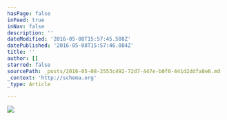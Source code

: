 ```yaml
---
hasPage: false
inFeed: true
inNav: false
description: ''
dateModified: '2016-05-08T15:57:45.508Z'
datePublished: '2016-05-08T15:57:46.884Z'
title: ''
author: []
starred: false
sourcePath: _posts/2016-05-08-2553c492-72d7-447e-b0f0-441d2ddfa8e6.md
_context: 'http://schema.org'
_type: Article

---
```

![](https://the-grid-user-content.s3-us-west-2.amazonaws.com/94201d4d-a4b5-45ef-80c2-b8005ff0d4f5.jpg)
